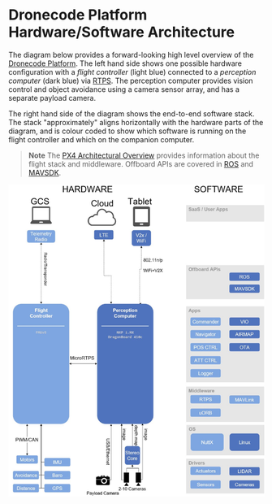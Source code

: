 # Dronecode Platform Hardware/Software Architecture

The diagram below provides a forward-looking high level overview of the [Dronecode Platform](https://www.dronecode.org/platform/).
The left hand side shows one possible hardware configuration with a *flight controller* (light blue) connected to a *perception computer* (dark blue) via [RTPS](../middleware/micrortps.md). The perception computer provides vision control and object avoidance using a camera sensor array, and has a separate payload camera.

The right hand side of the diagram shows the end-to-end software stack.
The stack "approximately" aligns horizontally with the hardware parts of the diagram, and is colour coded to show which software is running on the flight controller and which on the companion computer. 

> **Note** The [PX4 Architectural Overview](../concept/architecture.md) provides information about the flight stack and middleware.
  Offboard APIs are covered in [ROS](../ros/README.md) and [MAVSDK](https://www.dronecode.org/sdk/).

![Dronecode Platform architecture](../../assets/diagrams/dronecode_platform_architecture.jpg)

<!-- The drawing is on draw.io: https://drive.google.com/file/d/14sgSpcs7NcBatW-qn0dLtyMHvwNMSSlm/view?usp=sharing. Request access from dev team. -->

